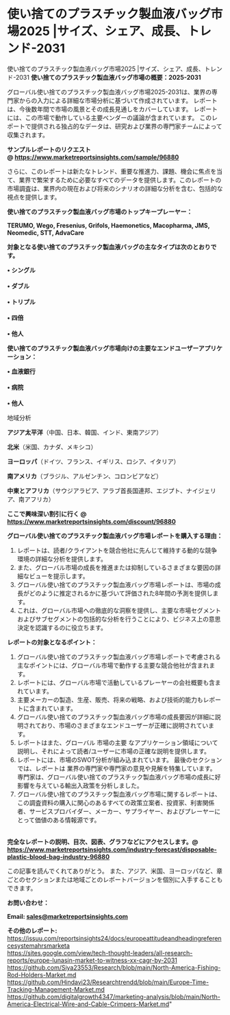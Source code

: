 # 使い捨てのプラスチック製血液バッグ市場2025 |サイズ、シェア、成長、トレンド-2031
使い捨てのプラスチック製血液バッグ市場2025 |サイズ、シェア、成長、トレンド-2031
<strong><b>使い捨てのプラスチック製血液バッグ市場の概要：2025-2031</b></strong>

グローバル使い捨てのプラスチック製血液バッグ市場2025-2031は、業界の専門家からの入力による詳細な市場分析に基づいて作成されています。 レポートは、今後数年間で市場の風景とその成長見通しをカバーしています。 レポートには、この市場で動作している主要ベンダーの議論が含まれています。 このレポートで提供される独占的なデータは、研究および業界の専門家チームによって収集されます。

<strong>サンプルレポートのリクエスト @ <a href=https://www.marketreportsinsights.com/sample/96880>https://www.marketreportsinsights.com/sample/96880</a></strong>

さらに、このレポートは新たなトレンド、重要な推進力、課題、機会に焦点を当て、業界で繁栄するために必要なすべてのデータを提供します。このレポートの市場調査は、業界内の現在および将来のシナリオの詳細な分析を含む、包括的な視点を提供します。

<strong>使い捨てのプラスチック製血液バッグ市場のトップキープレーヤー：</strong>

<strong>TERUMO, Wego, Fresenius, Grifols, Haemonetics, Macopharma, JMS, Neomedic, STT, AdvaCare</strong>

<strong><b>対象となる使い捨てのプラスチック製血液バッグの主なタイプは次のとおりです。</b></strong>

<strong>• シングル<br><br>• ダブル<br><br>• トリプル<br><br>• 四倍<br><br>• 他人</strong>

<strong><b>使い捨てのプラスチック製血液バッグ市場向けの主要なエンドユーザーアプリケーション：</b></strong>

<strong>• 血液銀行<br><br>• 病院<br><br>• 他人</strong>

 地域分析

<strong><b>アジア太平洋</b></strong>（中国、日本、韓国、インド、東南アジア）

<strong><b>北米</b></strong>（米国、カナダ、メキシコ）

<strong><b>ヨーロッパ</b></strong>（ドイツ、フランス、イギリス、ロシア、イタリア）

<strong><b>南アメリカ</b></strong>（ブラジル、アルゼンチン、コロンビアなど）

<strong><b>中東とアフリカ</b></strong>（サウジアラビア、アラブ首長国連邦、エジプト、ナイジェリア、南アフリカ）

<strong>ここで興味深い割引に行く @ <a href=https://www.marketreportsinsights.com/discount/96880>https://www.marketreportsinsights.com/discount/96880</a></strong>

<strong><b>グローバル使い捨てのプラスチック製血液バッグ市場レポートを購入する理由：</b></strong>
<ol>
  <li>レポートは、読者/クライアントを競合他社に先んじて維持する動的な競争環境の詳細な分析を提供します。</li>
  <li>また、グローバル市場の成長を推進または抑制しているさまざまな要因の詳細なビューを提示します。</li>
  <li>グローバル使い捨てのプラスチック製血液バッグ市場レポートは、市場の成長がどのように推定されるかに基づいて評価された8年間の予測を提供します。</li>
  <li>これは、グローバル市場への徹底的な洞察を提供し、主要な市場セグメントおよびサブセグメントの包括的な分析を行うことにより、ビジネス上の意思決定を認識するのに役立ちます。</li>
</ol>
<strong><b>レポートの対象となるポイント：</b></strong>
<ol>
  <li>グローバル使い捨てのプラスチック製血液バッグ市場レポートで考慮される主なポイントには、グローバル市場で動作する主要な競合他社が含まれます。</li>
  <li>レポートには、グローバル市場で活動しているプレーヤーの会社概要も含まれています。</li>
  <li>主要メーカーの製造、生産、販売、将来の戦略、および技術的能力もレポートに含まれています。</li>
  <li>グローバル使い捨てのプラスチック製血液バッグ市場の成長要因が詳細に説明されており、市場のさまざまなエンドユーザーが正確に説明されています。</li>
  <li>レポートはまた、グローバル 市場の主要 なアプリケーション領域について説明し、それによって読者/ユーザーに市場の正確な説明を提供します。</li>
  <li>レポートには、市場のSWOT分析が組み込まれています。 最後のセクションでは、レポートは 業界の専門家や専門家の意見や見解を特集しています。 専門家は、グローバル使い捨てのプラスチック製血液バッグ市場の成長に好影響を与えている輸出入政策を分析しました。</li>
  <li>グローバル使い捨てのプラスチック製血液バッグ市場に関するレポートは、この調査資料の購入に関心のあるすべての政策立案者、投資家、利害関係者、サービスプロバイダー、メーカー、サプライヤー、およびプレーヤーにとって価値のある情報源です。</li>
</ol><br>
<strong>完全なレポートの説明、目次、図表、グラフなどにアクセスします。@ <a href=https://www.marketreportsinsights.com/industry-forecast/disposable-plastic-blood-bag-industry-96880>https://www.marketreportsinsights.com/industry-forecast/disposable-plastic-blood-bag-industry-96880</a></strong>

この記事を読んでくれてありがとう。 また、アジア、米国、ヨーロッパなど、章ごとのセクションまたは地域ごとのレポートバージョンを個別に入手することもできます。

<strong><b>お問い合わせ：</b></strong>

<strong>Email: </strong><a href=mailto:sales@marketreportsinsights.com><strong>sales@marketreportsinsights.com</strong></a>

<strong>その他のレポート:</strong>
<br>
<a href=https://issuu.com/reportsinsights24/docs/europeattitudeandheadingreferencesystemahrsmarketa>https://issuu.com/reportsinsights24/docs/europeattitudeandheadingreferencesystemahrsmarketa</a>
<br>
<a href=https://sites.google.com/view/tech-thought-leaders/all-research-reports/europe-lunasin-market-to-witness-xx-cagr-by-2031>https://sites.google.com/view/tech-thought-leaders/all-research-reports/europe-lunasin-market-to-witness-xx-cagr-by-2031</a>
<br>
<a href=https://github.com/Siya23553/Research/blob/main/North-America-Fishing-Rod-Holders-Market.md>https://github.com/Siya23553/Research/blob/main/North-America-Fishing-Rod-Holders-Market.md</a>
<br>
<a href=https://github.com/Hindavi23/Researchtrendd/blob/main/Europe-Time-Tracking-Management-Market.md>https://github.com/Hindavi23/Researchtrendd/blob/main/Europe-Time-Tracking-Management-Market.md</a>
<br>
<a href=https://github.com/digitalgrowth4347/marketing-analysis/blob/main/North-America-Electrical-Wire-and-Cable-Crimpers-Market.md>https://github.com/digitalgrowth4347/marketing-analysis/blob/main/North-America-Electrical-Wire-and-Cable-Crimpers-Market.md</a>"
